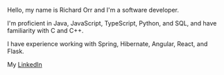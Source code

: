 Hello, my name is Richard Orr and I'm a software developer.

I'm proficient in Java, JavaScript, TypeScript, Python, and SQL, and have familiarity with C and C++.

I have experience working with Spring, Hibernate, Angular, React, and Flask.

My [LinkedIn](https://www.linkedin.com/in/richard-orr-10a135134/)
